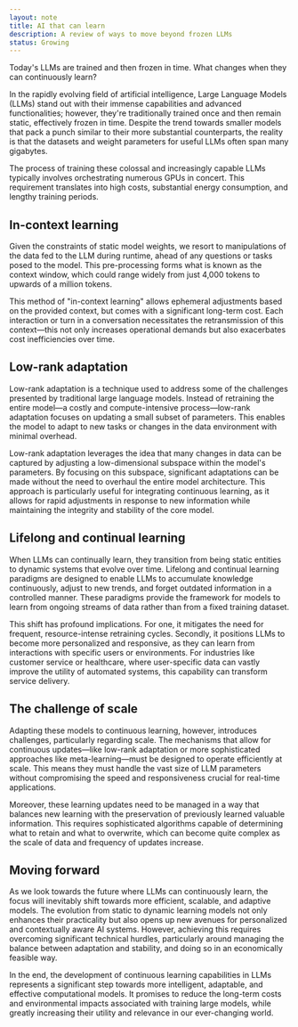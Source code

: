 ```yaml
---
layout: note
title: AI that can learn
description: A review of ways to move beyond frozen LLMs
status: Growing
---
```


Today's LLMs are trained and then frozen in time. What changes when they can continuously learn?

In the rapidly evolving field of artificial intelligence, Large Language Models (LLMs) stand out with their immense
capabilities and advanced functionalities; however, they're traditionally trained once and then remain static,
effectively frozen in time. Despite the trend towards smaller models that pack a punch similar to their more substantial
counterparts, the reality is that the datasets and weight parameters for useful LLMs often span many gigabytes.

The process of training these colossal and increasingly capable LLMs typically involves orchestrating numerous GPUs in
concert. This requirement translates into high costs, substantial energy consumption, and lengthy training periods.

## In-context learning

Given the constraints of static model weights, we resort to manipulations of the data fed to the LLM during runtime,
ahead of any questions or tasks posed to the model. This pre-processing forms what is known as the context window, which
could range widely from just 4,000 tokens to upwards of a million tokens.

This method of "in-context learning" allows ephemeral adjustments based on the provided context, but comes with a
significant long-term cost. Each interaction or turn in a conversation necessitates the retransmission of this
context—this not only increases operational demands but also exacerbates cost inefficiencies over time.

## Low-rank adaptation

Low-rank adaptation is a technique used to address some of the challenges presented by traditional large language
models. Instead of retraining the entire model—a costly and compute-intensive process—low-rank adaptation focuses on
updating a small subset of parameters. This enables the model to adapt to new tasks or changes in the data environment
with minimal overhead.

Low-rank adaptation leverages the idea that many changes in data can be captured by adjusting a low-dimensional subspace
within the model's parameters. By focusing on this subspace, significant adaptations can be made without the need to
overhaul the entire model architecture. This approach is particularly useful for integrating continuous learning, as it
allows for rapid adjustments in response to new information while maintaining the integrity and stability of the core
model.

## Lifelong and continual learning

When LLMs can continually learn, they transition from being static entities to dynamic systems that evolve over time.
Lifelong and continual learning paradigms are designed to enable LLMs to accumulate knowledge continuously, adjust to
new trends, and forget outdated information in a controlled manner. These paradigms provide the framework for models to
learn from ongoing streams of data rather than from a fixed training dataset.

This shift has profound implications. For one, it mitigates the need for frequent, resource-intense retraining cycles.
Secondly, it positions LLMs to become more personalized and responsive, as they can learn from interactions with
specific users or environments. For industries like customer service or healthcare, where user-specific data can vastly
improve the utility of automated systems, this capability can transform service delivery.

## The challenge of scale

Adapting these models to continuous learning, however, introduces challenges, particularly regarding scale. The
mechanisms that allow for continuous updates—like low-rank adaptation or more sophisticated approaches like
meta-learning—must be designed to operate efficiently at scale. This means they must handle the vast size of LLM
parameters without compromising the speed and responsiveness crucial for real-time applications.

Moreover, these learning updates need to be managed in a way that balances new learning with the preservation of
previously learned valuable information. This requires sophisticated algorithms capable of determining what to retain
and what to overwrite, which can become quite complex as the scale of data and frequency of updates increase.

## Moving forward

As we look towards the future where LLMs can continuously learn, the focus will inevitably shift towards more efficient,
scalable, and adaptive models. The evolution from static to dynamic learning models not only enhances their practicality
but also opens up new avenues for personalized and contextually aware AI systems. However, achieving this requires
overcoming significant technical hurdles, particularly around managing the balance between adaptation and stability, and
doing so in an economically feasible way.

In the end, the development of continuous learning capabilities in LLMs represents a significant step towards more
intelligent, adaptable, and effective computational models. It promises to reduce the long-term costs and environmental
impacts associated with training large models, while greatly increasing their utility and relevance in our ever-changing
world.

